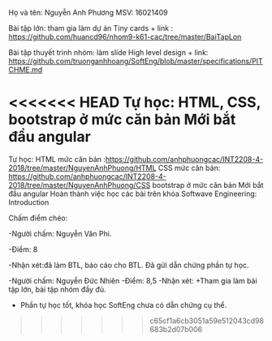 Họ và tên: Nguyễn Anh Phương 
MSV: 16021409

Bài tập lớn: tham gia làm dự án Tiny cards + link : https://github.com/huancd96/nhom9-k61-cac/tree/master/BaiTapLon

Bài tập thuyết trình nhóm: làm slide High level design + link:  https://github.com/truonganhhoang/SoftEng/blob/master/specifications/PITCHME.md

<<<<<<< HEAD
Tự học: HTML, CSS, bootstrap  ở mức căn bản
 Mới bắt đầu angular
=======
Tự học: HTML mức căn bản :https://github.com/anhphuongcac/INT2208-4-2018/tree/master/NguyenAnhPhuong/HTML
 CSS mức căn bản: https://github.com/anhphuongcac/INT2208-4-2018/tree/master/NguyenAnhPhuong/CSS 
 bootstrap  ở mức căn bản
 Mới bắt đầu angular
 Hoàn thành việc học các bài trên khóa Softwave Engineering: Introduction
 
 Chấm điểm chéo:
 
-Người chấm: Nguyễn Văn Phi.

-Điểm: 8

-Nhận xét:đã làm BTL, báo cáo cho BTL. Đã gửi dẫn chứng phần tự học.

-Người chấm: Nguyễn Đức Nhiên
-Điểm: 8,5
-Nhận xét:
+Tham gia làm bài tập lớn, bài tập nhóm đầy đủ.
+ Phần tự học tốt, khóa học SoftEng chưa có dẫn chứng cụ thể.
>>>>>>> c65cf1a6cb3051a59e512043cd98683b2d07b006
